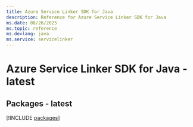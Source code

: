 ```yaml
---
title: Azure Service Linker SDK for Java
description: Reference for Azure Service Linker SDK for Java
ms.date: 08/26/2025
ms.topic: reference
ms.devlang: java
ms.service: servicelinker
---
```

# Azure Service Linker SDK for Java - latest
## Packages - latest
[!INCLUDE [packages](service-linker-index.md)]